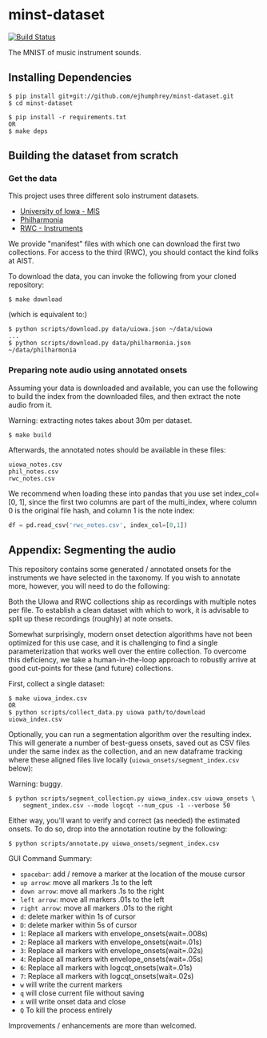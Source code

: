 # minst-dataset

[![Build Status](https://travis-ci.org/ejhumphrey/minst-dataset.svg?branch=master)](https://travis-ci.org/ejhumphrey/minst-dataset)

The MNIST of music instrument sounds.

## Installing Dependencies

```
$ pip install git+git://github.com/ejhumphrey/minst-dataset.git
$ cd minst-dataset

$ pip install -r requirements.txt
OR
$ make deps
```

## Building the dataset from scratch

### Get the data

This project uses three different solo instrument datasets.
- [University of Iowa - MIS](http://theremin.music.uiowa.edu/MIS.html)
- [Philharmonia](http://www.philharmonia.co.uk/explore/make_music)
- [RWC - Instruments](https://staff.aist.go.jp/m.goto/RWC-MDB/rwc-mdb-i.html)

We provide "manifest" files with which one can download the first two collections. For access to the third (RWC), you should contact the kind folks at AIST.

To download the data, you can invoke the following from your cloned repository:

```
$ make download
```

(which is equivalent to:)

```
$ python scripts/download.py data/uiowa.json ~/data/uiowa
...
$ python scripts/download.py data/philharmonia.json ~/data/philharmonia
```

### Preparing note audio using annotated onsets

Assuming your data is downloaded and available, you can use the following to build the index from the downloaded files, and then extract the note audio from it.

Warning: extracting notes takes about 30m per dataset.

```
$ make build
```

Afterwards, the annotated notes should be available in these files:
```
uiowa_notes.csv
phil_notes.csv
rwc_notes.csv
```

We recommend when loading these into pandas that you use set index_col=[0, 1], since the first two columns are part of the multi_index, where column 0 is the original file hash, and column 1 is the note index:

```python
df = pd.read_csv('rwc_notes.csv', index_col=[0,1])
```

## Appendix: Segmenting the audio

This repository contains some generated / annotated onsets for the instruments we have selected in the taxonomy. If you wish to annotate more, however, you will need to do the following:

Both the UIowa and RWC collections ship as recordings with multiple notes per file. To establish a clean dataset with which to work, it is advisable to split up these recordings (roughly) at note onsets.

Somewhat surprisingly, modern onset detection algorithms have not been optimized for this use case, and it is challenging to find a single parameterization that works well over the entire collection. To overcome this deficiency, we take a human-in-the-loop approach to robustly arrive at good cut-points for these (and future) collections.

First, collect a single dataset:

```
$ make uiowa_index.csv
OR
$ python scripts/collect_data.py uiowa path/to/download uiowa_index.csv
```

Optionally, you can run a segmentation algorithm over the resulting index. This will generate a number of best-guess onsets, saved out as CSV files under the same index as the collection, and an new dataframe tracking where these aligned files live locally (`uiowa_onsets/segment_index.csv` below):

Warning: buggy.
```
$ python scripts/segment_collection.py uiowa_index.csv uiowa_onsets \
    segment_index.csv --mode logcqt --num_cpus -1 --verbose 50
```

Either way, you'll want to verify and correct (as needed) the estimated onsets. To do so, drop into the annotation routine by the following:

```
$ python scripts/annotate.py uiowa_onsets/segment_index.csv
```

GUI Command Summary:
 * `spacebar`: add / remove a marker at the location of the mouse cursor
 * `up arrow`: move all markers .1s to the left
 * `down arrow`: move all markers .1s to the right
 * `left arrow`: move all markers .01s to the left
 * `right arrow`: move all markers .01s to the right
 * `d`: delete marker within 1s of cursor
 * `D`: delete marker within 5s of cursor
 * `1`: Replace all markers with envelope_onsets(wait=.008s)
 * `2`: Replace all markers with envelope_onsets(wait=.01s)
 * `3`: Replace all markers with envelope_onsets(wait=.02s)
 * `4`: Replace all markers with envelope_onsets(wait=.05s)
 * `6`: Replace all markers with logcqt_onsets(wait=.01s)
 * `7`: Replace all markers with logcqt_onsets(wait=.02s)
 * `w` will write the current markers
 * `q` will close current file without saving
 * `x` will write onset data and close
 * `Q` To kill the process entirely

Improvements / enhancements are more than welcomed.

